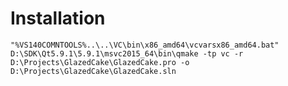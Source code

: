 # Installation

    "%VS140COMNTOOLS%..\..\VC\bin\x86_amd64\vcvarsx86_amd64.bat"
    D:\SDK\Qt5.9.1\5.9.1\msvc2015_64\bin\qmake -tp vc -r D:\Projects\GlazedCake\GlazedCake.pro -o D:\Projects\GlazedCake\GlazedCake.sln
